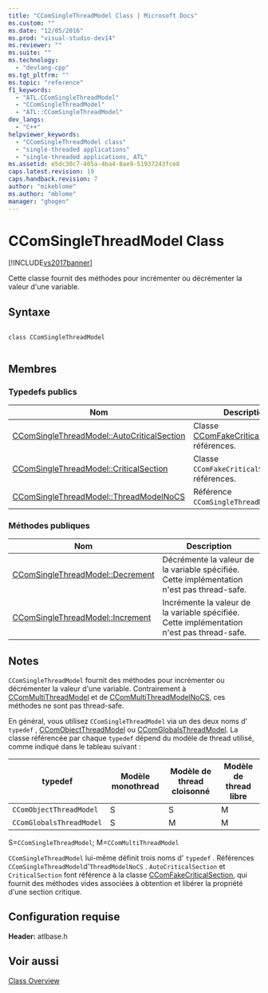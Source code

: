 ```yaml
---
title: "CComSingleThreadModel Class | Microsoft Docs"
ms.custom: ""
ms.date: "12/05/2016"
ms.prod: "visual-studio-dev14"
ms.reviewer: ""
ms.suite: ""
ms.technology: 
  - "devlang-cpp"
ms.tgt_pltfrm: ""
ms.topic: "reference"
f1_keywords: 
  - "ATL.CComSingleThreadModel"
  - "CComSingleThreadModel"
  - "ATL::CComSingleThreadModel"
dev_langs: 
  - "C++"
helpviewer_keywords: 
  - "CComSingleThreadModel class"
  - "single-threaded applications"
  - "single-threaded applications, ATL"
ms.assetid: e5dc30c7-405a-4ba4-8ae9-51937243fce8
caps.latest.revision: 19
caps.handback.revision: 7
author: "mikeblome"
ms.author: "mblome"
manager: "ghogen"
---
```

# CComSingleThreadModel Class
[!INCLUDE[vs2017banner](../../assembler/inline/includes/vs2017banner.md)]

Cette classe fournit des méthodes pour incrémenter ou décrémenter la valeur d'une variable.  
  
## Syntaxe  
  
```  
  
class CComSingleThreadModel  
  
```  
  
## Membres  
  
### Typedefs publics  
  
|Nom|Description|  
|---------|-----------------|  
|[CComSingleThreadModel::AutoCriticalSection](../Topic/CComSingleThreadModel::AutoCriticalSection.md)|Classe [CComFakeCriticalSection](../../atl/reference/ccomfakecriticalsection-class.md)de références.|  
|[CComSingleThreadModel::CriticalSection](../Topic/CComSingleThreadModel::CriticalSection.md)|Classe `CComFakeCriticalSection`de références.|  
|[CComSingleThreadModel::ThreadModelNoCS](../Topic/CComSingleThreadModel::ThreadModelNoCS.md)|Référence `CComSingleThreadModel`.|  
  
### Méthodes publiques  
  
|Nom|Description|  
|---------|-----------------|  
|[CComSingleThreadModel::Decrement](../Topic/CComSingleThreadModel::Decrement.md)|Décrémente la valeur de la variable spécifiée.  Cette implémentation n'est pas thread\-safe.|  
|[CComSingleThreadModel::Increment](../Topic/CComSingleThreadModel::Increment.md)|Incrémente la valeur de la variable spécifiée.  Cette implémentation n'est pas thread\-safe.|  
  
## Notes  
 `CComSingleThreadModel` fournit des méthodes pour incrémenter ou décrémenter la valeur d'une variable.  Contrairement à [CComMultiThreadModel](../../atl/reference/ccommultithreadmodel-class.md) et de [CComMultiThreadModelNoCS](../../atl/reference/ccommultithreadmodelnocs-class.md), ces méthodes ne sont pas thread\-safe.  
  
 En général, vous utilisez `CComSingleThreadModel` via un des deux noms d' `typedef` , [CComObjectThreadModel](../Topic/CComObjectThreadModel.md) ou [CComGlobalsThreadModel](../Topic/CComGlobalsThreadModel.md).  La classe référencée par chaque `typedef` dépend du modèle de thread utilisé, comme indiqué dans le tableau suivant :  
  
|typedef|Modèle monothread|Modèle de thread cloisonné|Modèle de thread libre|  
|-------------|-----------------------|--------------------------------|----------------------------|  
|`CComObjectThreadModel`|S|S|M|  
|`CComGlobalsThreadModel`|S|M|M|  
  
 S\=`CComSingleThreadModel`; M\=`CComMultiThreadModel`  
  
 `CComSingleThreadModel` lui\-même définit trois noms d' `typedef` .  Références `CComSingleThreadModel`d'`ThreadModelNoCS` .  `AutoCriticalSection` et `CriticalSection` font référence à la classe [CComFakeCriticalSection](../../atl/reference/ccomfakecriticalsection-class.md), qui fournit des méthodes vides associées à obtention et libérer la propriété d'une section critique.  
  
## Configuration requise  
 **Header:** atlbase.h  
  
## Voir aussi  
 [Class Overview](../../atl/atl-class-overview.md)